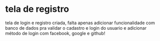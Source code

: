 # tela de registro
 tela de login e registro criada, falta apenas adicionar funcionalidade com banco de dados pra validar o cadastro e login do usuario e adicionar método de login com facebook, google e github!
